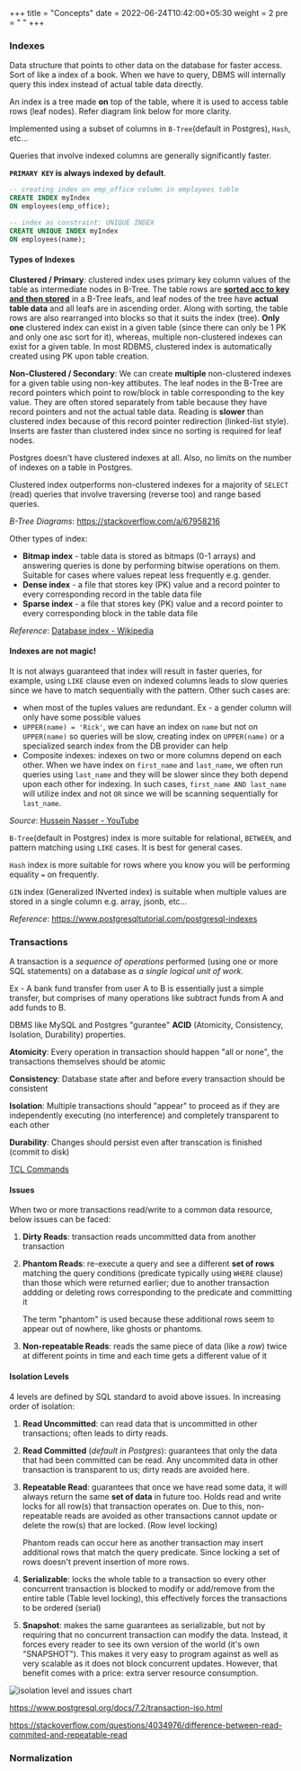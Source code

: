 +++
title = "Concepts"
date =  2022-06-24T10:42:00+05:30
weight = 2
pre = "<i class='fas fa-pen' style='color: white'></i> "
+++

### Indexes
Data structure that points to other data on the database for faster access. Sort of like a index of a book. When we have to query, DBMS will internally query this index instead of actual table data directly.

An index is a tree made **on** top of the table, where it is used to access table rows (leaf nodes). Refer diagram link below for more clarity.

Implemented using a subset of columns in `B-Tree`(default in Postgres), `Hash`, etc...

Queries that involve indexed columns are generally significantly faster.

**`PRIMARY KEY` is always indexed by default**.

```sql
-- creating index on emp_office column in employees table
CREATE INDEX myIndex 
ON employees(emp_office);

-- index as constraint: UNIQUE INDEX
CREATE UNIQUE INDEX myIndex
ON employees(name);
```

#### Types of Indexes

**Clustered / Primary**: clustered index uses primary key column values of the table as intermediate nodes in B-Tree. The table rows are [**sorted acc to key and then stored**](https://docs.microsoft.com/en-us/sql/relational-databases/indexes/clustered-and-nonclustered-indexes-described?view=sql-server-ver16#:~:text=Clustered%20indexes%20sort%20and%20store%20the%20data%20rows%20in%20the%20table%20or%20view%20based%20on%20their%20key%20values) in a B-Tree leafs, and leaf nodes of the tree have **actual table data** and all leafs are in ascending order. Along with sorting, the table rows are also rearranged into blocks so that it suits the index (tree). **Only one** clustered index can exist in a given table (since there can only be 1 PK and only one asc sort for it), whereas, multiple non-clustered indexes can exist for a given table. In most RDBMS, clustered index is automatically created using PK upon table creation.

**Non-Clustered / Secondary**: We can create **multiple** non-clustered indexes for a given table using non-key attibutes. The leaf nodes in the B-Tree are record pointers which point to row/block in table corresponding to the key value. They are often stored separately from table because they have record pointers and not the actual table data. Reading is **slower** than clustered index because of this record pointer redirection (linked-list style). Inserts are faster than clustered index since no sorting is required for leaf nodes.

Postgres doesn't have clustered indexes at all. Also, no limits on the number of indexes on a table in Postgres.

Clustered index outperforms non-clustered indexes for a majority of `SELECT` (read) queries that involve traversing (reverse too) and range based queries.

_B-Tree Diagrams_: https://stackoverflow.com/a/67958216

Other types of index:
- **Bitmap index** - table data is stored as bitmaps (0-1 arrays) and answering queries is done by performing bitwise operations on them. Suitable for cases where values repeat less frequently e.g. gender.
- **Dense index** - a file that stores key (PK) value and a record pointer to every corresponding record in the table data file
- **Sparse index** - a file that stores key (PK) value and a record pointer to every corresponding block in the table data file

_Reference_: [Database index - Wikipedia](https://en.wikipedia.org/wiki/Database_index)

#### Indexes are not magic!
It is not always guaranteed that index will result in faster queries, for example, using `LIKE` clause even on indexed columns leads to slow queries since we have to match sequentially with the pattern. Other such cases are:

- when most of the tuples values are redundant. Ex - a gender column will only have some possible values
- `UPPER(name) = 'Rick'`, we can have an index on `name` but not on `UPPER(name)` so queries will be slow, creating index on `UPPER(name)` or a specialized search index from the DB provider can help
- Composite indexes: indexes on two or more columns depend on each other. When we have index on `first_name` and `last_name`, we often run queries using `last_name` and they will be slower since they both depend upon each other for indexing. In such cases, `first_name AND last_name` will utilize index and not `OR` since we will be scanning sequentially for `last_name`.

_Source_: [Hussein Nasser - YouTube](https://youtu.be/oebtXK16WuU)

`B-Tree`(default in Postgres) index is more suitable for relational, `BETWEEN`, and pattern matching using `LIKE` cases. It is best for general cases.

`Hash` index is more suitable for rows where you know you will be performing equality `=` on frequently.

`GIN` index (Generalized INverted index) is suitable when multiple values are stored in a single column e.g. array, jsonb, etc... 

_Reference_: https://www.postgresqltutorial.com/postgresql-indexes



### Transactions
A transaction is a _sequence of operations_ performed (using one or more SQL statements) on a database as _a single logical unit of work_.

Ex - A bank fund transfer from user A to B is essentially just a simple transfer, but comprises of many operations like subtract funds from A and add funds to B.

DBMS like MySQL and Postgres "gurantee" **ACID** (Atomicity, Consistency, Isolation, Durability) properties.

**Atomicity**: Every operation in transaction should happen "all or none", the transactions themselves should be atomic

**Consistency**: Database state after and before every transaction should be consistent

**Isolation**: Multiple transactions should "appear" to proceed as if they are independently executing (no interference) and completely transparent to each other

**Durability**: Changes should persist even after transcation is finished (commit to disk)

[TCL Commands](/db/rdbms/mysql/#tcl)

#### Issues
When two or more transactions read/write to a common data resource, below issues can be faced:

1. **Dirty Reads**: transaction reads uncommitted data from another transaction

2. **Phantom Reads**: re-execute a query and see a different **set of rows** matching the query conditions (predicate typically using `WHERE` clause) than those which were returned earlier; due to another transaction addding or deleting rows corresponding to the predicate and committing it
	
	The term "phantom" is used because these additional rows seem to appear out of nowhere, like ghosts or phantoms. 

3. **Non-repeatable Reads**: reads the same piece of data (like a _row_) twice at different points in time and each time gets a different value of it

#### Isolation Levels

4 levels are defined by SQL standard to avoid above issues. In increasing order of isolation:

1. **Read Uncommitted**: can read data that is uncommitted in other transactions; often leads to dirty reads.

2. **Read Committed** (_default in Postgres_): guarantees that only the data that had been committed can be read. Any uncommited data in other transaction is transparent to us; dirty reads are avoided here.

3. **Repeatable Read**: guarantees that once we have read some data, it will always return the same **set of data** in future too. Holds read and write locks for all row(s) that transaction operates on. Due to this, non-repeatable reads are avoided as other transactions cannot update or delete the row(s) that are locked. (Row level locking)

	Phantom reads can occur here as another transaction may insert additional rows that match the query predicate. Since locking a set of rows doesn't prevent insertion of more rows.

4. **Serializable**: locks the whole table to a transaction so every other concurrent transaction is blocked to modify or add/remove from the entire table (Table level locking), this effectively forces the transactions to be ordered (serial)

5. **Snapshot**: makes the same guarantees as serializable, but not by requiring that no concurrent transaction can modify the data. Instead, it forces every reader to see its own version of the world (it's own "SNAPSHOT"). This makes it very easy to program against as well as very scalable as it does not block concurrent updates. However, that benefit comes with a price: extra server resource consumption.

![isolation level and issues chart](https://i.imgur.com/PZfvE7t.png)

https://www.postgresql.org/docs/7.2/transaction-iso.html

https://stackoverflow.com/questions/4034976/difference-between-read-commited-and-repeatable-read


### Normalization


